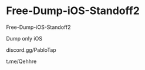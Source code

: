 # Free-Dump-iOS-Standoff2

Free-Dump-iOS-Standoff2

Dump only iOS

discord.gg/PabloTap

t.me/Qehhre
